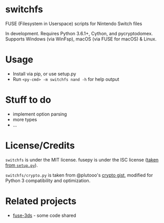 # switchfs

FUSE (Filesystem in Userspace) scripts for Nintendo Switch files

In development. Requires Python 3.6.1+, Cython, and pycryptodomex. Supports Windows (via WinFsp), macOS (via FUSE for macOS) & Linux.

# Usage
* Install via pip, or use setup.py
* Run `<py-cmd> -m switchfs nand -h` for help output

# Stuff to do
* implement option parsing
* more types
* ...

# License/Credits
`switchfs` is under the MIT license. fusepy is under the ISC license ([taken from `setup.py`](https://github.com/fusepy/fusepy/blob/b5f87a1855119d55c755c2c4c8b1da346365629d/setup.py)).

`switchfs/crypto.py` is taken from @plutooo's [crypto gist](https://gist.github.com/plutooo/fd4b22e7f533e780c1759057095d7896), modified for Python 3 compatibility and optimization.

# Related projects
* [fuse-3ds](https://github.com/ihaveamac/fuse-3ds) - some code shared
